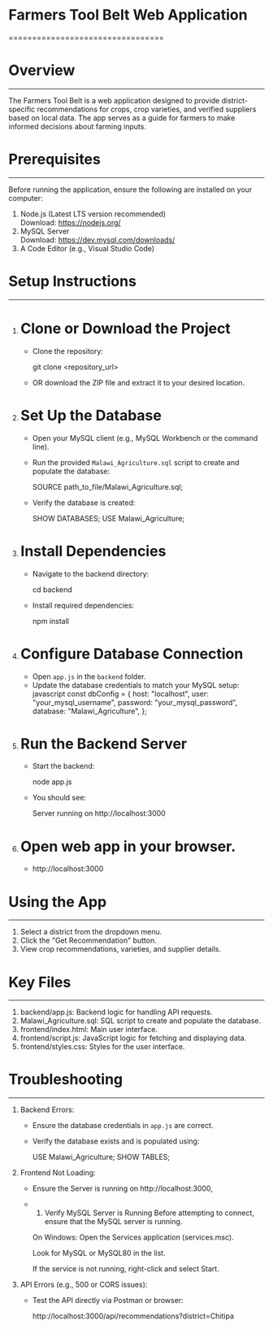 # Farmers Tool Belt Web Application

=================================

# Overview

---

The Farmers Tool Belt is a web application designed to provide district-specific recommendations for crops, crop varieties, and verified suppliers based on local data. The app serves as a guide for farmers to make informed decisions about farming inputs.

# Prerequisites

---

Before running the application, ensure the following are installed on your computer:

1. Node.js (Latest LTS version recommended)  
   Download: https://nodejs.org/
2. MySQL Server  
   Download: https://dev.mysql.com/downloads/
3. A Code Editor (e.g., Visual Studio Code)

# Setup Instructions

---

1. # Clone or Download the Project

   - Clone the repository:

     git clone <repository_url>

   - OR download the ZIP file and extract it to your desired location.

2. # Set Up the Database

   - Open your MySQL client (e.g., MySQL Workbench or the command line).
   - Run the provided `Malawi_Agriculture.sql` script to create and populate the database:

     SOURCE path_to_file/Malawi_Agriculture.sql;

   - Verify the database is created:

     SHOW DATABASES;
     USE Malawi_Agriculture;

3. # Install Dependencies

   - Navigate to the backend directory:

     cd backend

   - Install required dependencies:

     npm install

4. # Configure Database Connection

   - Open `app.js` in the `backend` folder.
   - Update the database credentials to match your MySQL setup:
     javascript
     const dbConfig = {
     host: "localhost",
     user: "your_mysql_username",
     password: "your_mysql_password",
     database: "Malawi_Agriculture",
     };

5. # Run the Backend Server

   - Start the backend:

     node app.js

   - You should see:

     Server running on http://localhost:3000

6. # Open web app in your browser.
   - http://localhost:3000

# Using the App

---

1. Select a district from the dropdown menu.
2. Click the "Get Recommendation" button.
3. View crop recommendations, varieties, and supplier details.

# Key Files

---

1. backend/app.js: Backend logic for handling API requests.
2. Malawi_Agriculture.sql: SQL script to create and populate the database.
3. frontend/index.html: Main user interface.
4. frontend/script.js: JavaScript logic for fetching and displaying data.
5. frontend/styles.css: Styles for the user interface.

# Troubleshooting

---

1. Backend Errors:

   - Ensure the database credentials in `app.js` are correct.
   - Verify the database exists and is populated using:

     USE Malawi_Agriculture;
     SHOW TABLES;

2. Frontend Not Loading:

   - Ensure the Server is running on http://localhost:3000,
   - 1. Verify MySQL Server is Running
        Before attempting to connect, ensure that the MySQL server is running.

     On Windows:
     Open the Services application (services.msc).

     Look for MySQL or MySQL80 in the list.

     If the service is not running, right-click and select Start.

3. API Errors (e.g., 500 or CORS issues):
   - Test the API directly via Postman or browser:

     http://localhost:3000/api/recommendations?district=Chitipa
